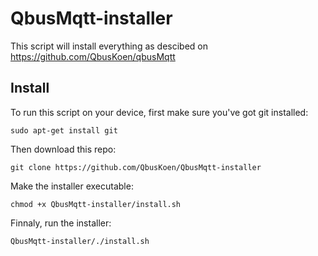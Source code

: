 # QbusMqtt-installer

This script will install everything as descibed on https://github.com/QbusKoen/qbusMqtt

## Install
To run this script on your device, first make sure you've got git installed:
```
sudo apt-get install git
```

Then download this repo:
```
git clone https://github.com/QbusKoen/QbusMqtt-installer
```

Make the installer executable:
```
chmod +x QbusMqtt-installer/install.sh
```

Finnaly, run the installer:
```
QbusMqtt-installer/./install.sh
```
